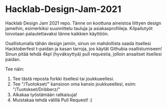 # Hacklab-Design-Jam-2021
Hacklab Design Jam 2021 repo. Tänne on koottuna aineistoa liittyen design jameihin, esimerkiksi suunnittelu tauluja ja asiakasprofiileja. 
Kilpailutyöt toivotaan palautettavaksi tänne kaikkien käyttöön.

Osallistumalla tähän design jamiin, sinun on mahdollista saada itsellesi Hacktoberfest t-paidan ja kasan tarroja, jos käytät Githubia osallistumiseen!
Sinun pitää tehdä 4kpl (hyväksyttyä) pull requestia, jolloin ansaitset itsellesi paidan. 

Tee näin:
1. Tee tästä reposta forkki itsellesi tai joukkueellesi.
2. Tee "/Tuotokset/" kansioon oma kansio joukkueellesi, esim: "/Tuotokset/Dribberz/"
3. Alkakaa työstämään ratkaisuja!
4. Muistakaa tehdä välillä Pull Request! :)
